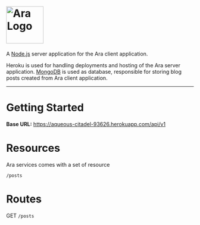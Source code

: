 # <img src='https://i.imgur.com/pFo8Xa7.png' height='100' alt='Ara Logo' aria-label='Ara' />

A [Node.js](https://nodejs.org/en/) server application for the Ara client application.

Heroku is used for handling deployments and hosting of the Ara server application.
[MongoDB](https://docs.mongodb.com/manual/introduction/) is used as database, responsible for
storing blog posts created from Ara client application.

---

# Getting Started

**Base URL:** https://aqueous-citadel-93626.herokuapp.com/api/v1

# Resources

Ara services comes with a set of resource

`/posts`

# Routes

GET `/posts`
